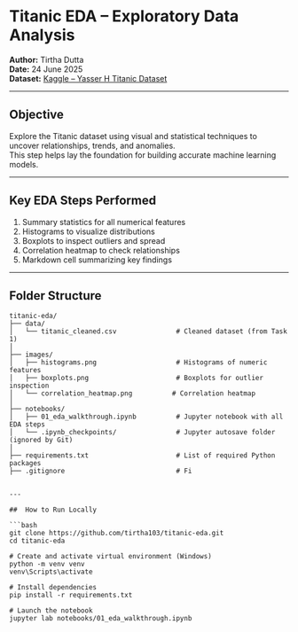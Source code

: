 # Titanic EDA – Exploratory Data Analysis

**Author:** Tirtha Dutta  
**Date:** 24 June 2025  
**Dataset:** [Kaggle – Yasser H Titanic Dataset](https://www.kaggle.com/datasets/yasserh/titanic-dataset)

---

##  Objective

Explore the Titanic dataset using visual and statistical techniques to uncover relationships, trends, and anomalies.  
This step helps lay the foundation for building accurate machine learning models.

---

##  Key EDA Steps Performed

1. Summary statistics for all numerical features  
2. Histograms to visualize distributions  
3. Boxplots to inspect outliers and spread  
4. Correlation heatmap to check relationships  
5. Markdown cell summarizing key findings

---

##  Folder Structure

```text
titanic-eda/
├── data/
│   └── titanic_cleaned.csv               # Cleaned dataset (from Task 1)
│
├── images/
│   ├── histograms.png                    # Histograms of numeric features
│   ├── boxplots.png                      # Boxplots for outlier inspection
│   └── correlation_heatmap.png          # Correlation heatmap
│
├── notebooks/
│   ├── 01_eda_walkthrough.ipynb          # Jupyter notebook with all EDA steps
│   └── .ipynb_checkpoints/               # Jupyter autosave folder (ignored by Git)
│
├── requirements.txt                      # List of required Python packages
├── .gitignore                            # Fi


---

##  How to Run Locally

```bash
git clone https://github.com/tirtha103/titanic-eda.git
cd titanic-eda

# Create and activate virtual environment (Windows)
python -m venv venv
venv\Scripts\activate

# Install dependencies
pip install -r requirements.txt

# Launch the notebook
jupyter lab notebooks/01_eda_walkthrough.ipynb

